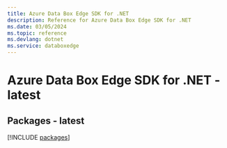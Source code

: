 ```yaml
---
title: Azure Data Box Edge SDK for .NET
description: Reference for Azure Data Box Edge SDK for .NET
ms.date: 03/05/2024
ms.topic: reference
ms.devlang: dotnet
ms.service: databoxedge
---
```

# Azure Data Box Edge SDK for .NET - latest
## Packages - latest
[!INCLUDE [packages](data-box-edge-index.md)]